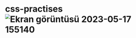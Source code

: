 # css-practises![Ekran görüntüsü 2023-05-17 155140](https://github.com/burcukcm/1998-google-homepae/assets/96121254/a3505243-924e-4bdc-ad36-37223084f602)
